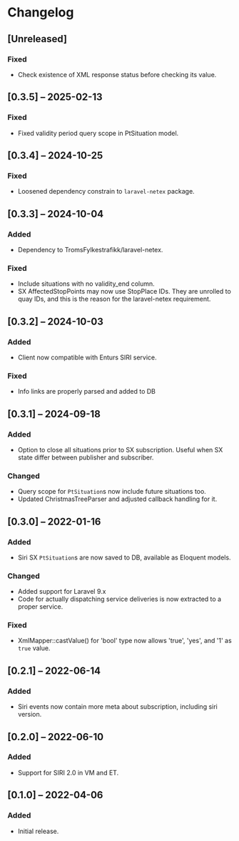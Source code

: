 # Changelog

## [Unreleased]

### Fixed

- Check existence of XML response status before checking its value.

## [0.3.5] – 2025-02-13

### Fixed

- Fixed validity period query scope in PtSituation model.

## [0.3.4] – 2024-10-25

### Fixed

- Loosened dependency constrain to `laravel-netex` package.

## [0.3.3] – 2024-10-04

### Added

- Dependency to TromsFylkestrafikk/laravel-netex.

### Fixed

- Include situations with no validity_end column.
- SX AffectedStopPoints may now use StopPlace IDs. They are unrolled
  to quay IDs, and this is the reason for the laravel-netex
  requirement.

## [0.3.2] – 2024-10-03

### Added

- Client now compatible with Enturs SIRI service.

### Fixed

- Info links are properly parsed and added to DB

## [0.3.1] – 2024-09-18

### Added

- Option to close all situations prior to SX subscription. Useful when
  SX state differ between publisher and subscriber.

### Changed

- Query scope for `PtSituation`s now include future situations too.
- Updated ChristmasTreeParser and adjusted callback handling for it.

## [0.3.0] – 2022-01-16

### Added

- Siri SX `PtSituation`s are now saved to DB, available as Eloquent
  models.

### Changed

- Added support for Laravel 9.x
- Code for actually dispatching service deliveries is now extracted to
  a proper service.

### Fixed

- XmlMapper::castValue() for 'bool' type now allows 'true', 'yes', and
  '1' as `true` value.

## [0.2.1] – 2022-06-14

### Added

- Siri events now contain more meta about subscription, including siri
  version.

## [0.2.0] – 2022-06-10

### Added

- Support for SIRI 2.0 in VM and ET.

## [0.1.0] – 2022-04-06

### Added

- Initial release.
